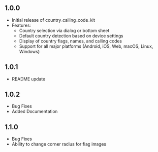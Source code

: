 ## 1.0.0

* Initial release of country_calling_code_kit
* Features:
  * Country selection via dialog or bottom sheet
  * Default country detection based on device settings
  * Display of country flags, names, and calling codes
  * Support for all major platforms (Android, iOS, Web, macOS, Linux, Windows)

## 1.0.1

* README update

## 1.0.2

* Bug Fixes
* Added Documentation

## 1.1.0

* Bug Fixes
* Ability to change corner radius for flag images
